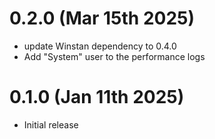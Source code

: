 # 0.2.0 (Mar 15th 2025)

- update Winstan dependency to 0.4.0
- Add "System" user to the performance logs


# 0.1.0 (Jan 11th 2025)

- Initial release
